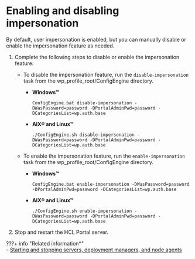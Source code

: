 # Enabling and disabling impersonation

By default, user impersonation is enabled, but you can manually disable or enable the impersonation feature as needed.

1.  Complete the following steps to disable or enable the impersonation feature:

    -   To disable the impersonation feature, run the `disable-impersonation` task from the wp_profile_root/ConfigEngine directory.
        -   **Windows™**

            `ConfigEngine.bat disable-impersonation -DWasPassword=password -DPortalAdminPwd=password -DCategoriesList=wp.auth.base`

        -   **AIX® and Linux™**

            `./ConfigEngine.sh disable-impersonation -DWasPassword=password -DPortalAdminPwd=password -DCategoriesList=wp.auth.base`

    -   To enable the impersonation feature, run the `enable-impersonation` task from the wp_profile_root/ConfigEngine directory.
        -   **Windows™**

            `ConfigEngine.bat enable-impersonation -DWasPassword=password -DPortalAdminPwd=password -DCategoriesList=wp.auth.base`

        -   **AIX® and Linux™**

            `./ConfigEngine.sh enable-impersonation -DWasPassword=password -DPortalAdminPwd=password -DCategoriesList=wp.auth.base`

2.  Stop and restart the HCL Portal server.


???+ info "Related information*"  
    -   [Starting and stopping servers, deployment managers, and node agents](../../../../manage/stopstart.md)


